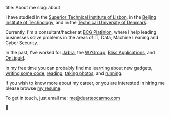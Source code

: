 title: About me
slug: about

I have studied in the [Superior Technical Institute of Lisbon](https://tecnico.ulisboa.pt/en/), in the [Beijing Institute of Technology](http://english.bit.edu.cn/), and in the [Technical University of Denmark](https://www.dtu.dk/english). 

Currently, I'm a consultant/hacker at [BCG Platinion](https://bcgplatinion.com/nordics/), where I help leading businesses solve problems in the areas of IT, Data, Machine Leaning and Cyber Security. 

In the past, I've worked for [Jabra](https://jabra.com), the [WYGroup](https://www.wygroup.net/), [Bliss Applications](https://www.blissapplications.com/), and [OnLiquid](https://onliquid.com/). 

In my free time you can probably find me learning about new gadgets, [writing some code]({static}/images/code.jpg), [reading](https://github.com/duarteocarmo/my-personal-zen), [taking photos]({static}/images/photos.jpg), and [running]({static}/images/run.jpg). 

If you wish to know more about my career, or you are interested in hiring me please browse [my resume](/cv.pdf).

To get in touch, just email me: me@duarteocarmo.com

🚀



